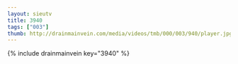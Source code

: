```yaml
--- 
layout: sieutv
title: 3940
tags: ["003"]
thumb: http://drainmainvein.com/media/videos/tmb/000/003/940/player.jpg
---
```

{% include drainmainvein key="3940" %} 
